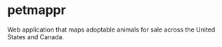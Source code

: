 # petmappr
Web application that maps adoptable animals for sale across the United States and Canada.
